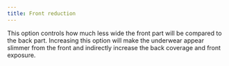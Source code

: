 ```yaml
---
title: Front reduction
---
```


This option controls how much less wide the front part will be compared to the back part. Increasing this option will make the underwear appear slimmer from the front and indirectly increase the back coverage and front exposure. 
